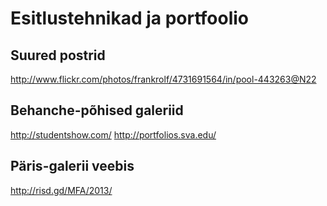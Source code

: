 # Esitlustehnikad ja portfoolio

## Suured postrid

http://www.flickr.com/photos/frankrolf/4731691564/in/pool-443263@N22


## Behanche-põhised galeriid

http://studentshow.com/
http://portfolios.sva.edu/


## Päris-galerii veebis

http://risd.gd/MFA/2013/

